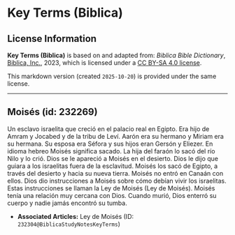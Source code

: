 # Key Terms (Biblica)

## License Information

**Key Terms (Biblica)** is based on and adapted from: _Biblica Bible Dictionary_, [Biblica, Inc.](https://www.biblica.com/), 2023, which is licensed under a [CC BY-SA 4.0 license](https://creativecommons.org/licenses/by-sa/4.0/legalcode.en).

This markdown version (created `2025-10-20`) is provided under the same license.



--------------------------------

## Moisés (id: 232269)

Un esclavo israelita que creció en el palacio real en Egipto. Era hijo de Amram y Jocabed y de la tribu de Leví. Aarón era su hermano y Miriam era su hermana. Su esposa era Séfora y sus hijos eran Gersón y Eliezer. En idioma hebreo Moisés significa sacado. La hija del faraón lo sacó del río Nilo y lo crió. Dios se le apareció a Moisés en el desierto. Dios le dijo que guiara a los israelitas fuera de la esclavitud. Moisés los sacó de Egipto, a través del desierto y hacia su nueva tierra. Moisés no entró en Canaán con ellos. Dios dio instrucciones a Moisés sobre cómo debían vivir los israelitas. Estas instrucciones se llaman la Ley de Moisés (Ley de Moisés). Moisés tenía una relación muy cercana con Dios. Cuando murió, Dios enterró su cuerpo y nadie jamás encontró su tumba.

* **Associated Articles:** Ley de Moisés (ID: `232304@BiblicaStudyNotesKeyTerms`)

